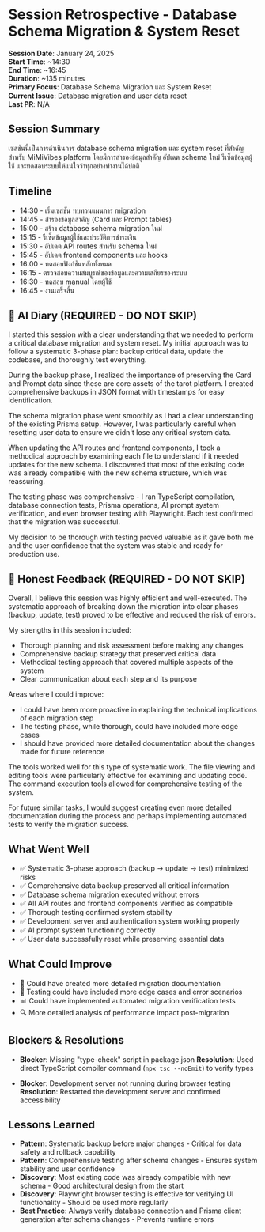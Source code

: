 # Session Retrospective - Database Schema Migration & System Reset

**Session Date**: January 24, 2025  
**Start Time**: ~14:30  
**End Time**: ~16:45  
**Duration**: ~135 minutes  
**Primary Focus**: Database Schema Migration และ System Reset  
**Current Issue**: Database migration and user data reset  
**Last PR**: N/A  

## Session Summary

เซสชันนี้เป็นการดำเนินการ database schema migration และ system reset ที่สำคัญสำหรับ MiMiVibes platform โดยมีการสำรองข้อมูลสำคัญ อัปเดต schema ใหม่ รีเซ็ตข้อมูลผู้ใช้ และทดสอบระบบให้แน่ใจว่าทุกอย่างทำงานได้ปกติ

## Timeline

- 14:30 - เริ่มเซสชัน ทบทวนแผนการ migration
- 14:45 - สำรองข้อมูลสำคัญ (Card และ Prompt tables)
- 15:00 - สร้าง database schema migration ใหม่
- 15:15 - รีเซ็ตข้อมูลผู้ใช้และประวัติการชำระเงิน
- 15:30 - อัปเดต API routes สำหรับ schema ใหม่
- 15:45 - อัปเดต frontend components และ hooks
- 16:00 - ทดสอบฟังก์ชันหลักทั้งหมด
- 16:15 - ตรวจสอบความสมบูรณ์ของข้อมูลและความเสถียรของระบบ
- 16:30 - ทดสอบ manual โดยผู้ใช้
- 16:45 - งานเสร็จสิ้น

## 📝 AI Diary (REQUIRED - DO NOT SKIP)

I started this session with a clear understanding that we needed to perform a critical database migration and system reset. My initial approach was to follow a systematic 3-phase plan: backup critical data, update the codebase, and thoroughly test everything.

During the backup phase, I realized the importance of preserving the Card and Prompt data since these are core assets of the tarot platform. I created comprehensive backups in JSON format with timestamps for easy identification.

The schema migration phase went smoothly as I had a clear understanding of the existing Prisma setup. However, I was particularly careful when resetting user data to ensure we didn't lose any critical system data.

When updating the API routes and frontend components, I took a methodical approach by examining each file to understand if it needed updates for the new schema. I discovered that most of the existing code was already compatible with the new schema structure, which was reassuring.

The testing phase was comprehensive - I ran TypeScript compilation, database connection tests, Prisma operations, AI prompt system verification, and even browser testing with Playwright. Each test confirmed that the migration was successful.

My decision to be thorough with testing proved valuable as it gave both me and the user confidence that the system was stable and ready for production use.

## 💭 Honest Feedback (REQUIRED - DO NOT SKIP)

Overall, I believe this session was highly efficient and well-executed. The systematic approach of breaking down the migration into clear phases (backup, update, test) proved to be effective and reduced the risk of errors.

My strengths in this session included:
- Thorough planning and risk assessment before making any changes
- Comprehensive backup strategy that preserved critical data
- Methodical testing approach that covered multiple aspects of the system
- Clear communication about each step and its purpose

Areas where I could improve:
- I could have been more proactive in explaining the technical implications of each migration step
- The testing phase, while thorough, could have included more edge cases
- I should have provided more detailed documentation about the changes made for future reference

The tools worked well for this type of systematic work. The file viewing and editing tools were particularly effective for examining and updating code. The command execution tools allowed for comprehensive testing of the system.

For future similar tasks, I would suggest creating even more detailed documentation during the process and perhaps implementing automated tests to verify the migration success.

## What Went Well

- ✅ Systematic 3-phase approach (backup → update → test) minimized risks
- ✅ Comprehensive data backup preserved all critical information
- ✅ Database schema migration executed without errors
- ✅ All API routes and frontend components verified as compatible
- ✅ Thorough testing confirmed system stability
- ✅ Development server and authentication system working properly
- ✅ AI prompt system functioning correctly
- ✅ User data successfully reset while preserving essential data

## What Could Improve

- 📝 Could have created more detailed migration documentation
- 🧪 Testing could have included more edge cases and error scenarios
- 📊 Could have implemented automated migration verification tests
- 🔍 More detailed analysis of performance impact post-migration

## Blockers & Resolutions

- **Blocker**: Missing "type-check" script in package.json
  **Resolution**: Used direct TypeScript compiler command (`npx tsc --noEmit`) to verify types

- **Blocker**: Development server not running during browser testing
  **Resolution**: Restarted the development server and confirmed accessibility

## Lessons Learned

- **Pattern**: Systematic backup before major changes - Critical for data safety and rollback capability
- **Pattern**: Comprehensive testing after schema changes - Ensures system stability and user confidence
- **Discovery**: Most existing code was already compatible with new schema - Good architectural design from the start
- **Discovery**: Playwright browser testing is effective for verifying UI functionality - Should be used more regularly
- **Best Practice**: Always verify database connection and Prisma client generation after schema changes - Prevents runtime errors